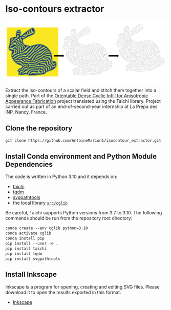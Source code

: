 # Iso-contours extractor

![Representative image of the repository](data/png/presentation_picture.png)


Extract the iso-contours of a scalar field and stitch them together into a single path. Part of the [Orientable Dense Cyclic Infill for Anisotropic Appearance Fabrication](https://github.com/mfx-inria/anisotropic_appearance_fabrication) project translated using the Taichi library. Project carried out as part of an end-of-second-year internship at La Prépa des INP, Nancy, France. 
 

 
## Clone the repository

```
git clone https://github.com/AntoineMarion1/isocontour_extractor.git
```

## Install Conda environment and Python Module Dependencies

The code is written in Python 3.10 and it depends on: 


- [taichi](https://github.com/taichi-dev/taichi) 
- [tqdm](https://github.com/tqdm/tqdm)
- [svgpathtools](https://github.com/mathandy/svgpathtools)
- the local library [`src/cglib`](src/cglib)



Be careful, Taichi supports Python versions from 3.7 to 3.10. The following commands should be run from the repository root directory:

```
conda create --env cglib python=3.10
conda activate cglib
conda install pip
pip install --user -e .
pip install taichi
pip install tqdm
pip install svgpathtools
```

## Install Inkscape

Inkscape is a program for opening, creating and editing SVG files. Please download it to open the results exported in this format.

- [Inkscape](https://inkscape.org/release/inkscape-1.3.2/)
